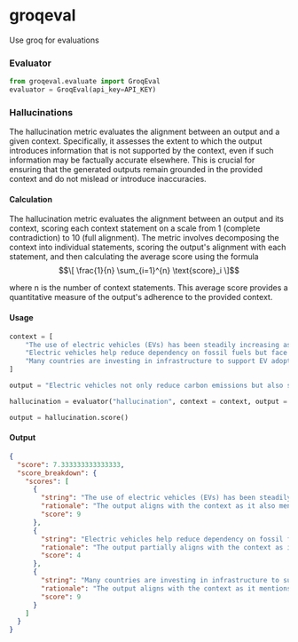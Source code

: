 # groqeval
Use groq for evaluations

### Evaluator 
```python
from groqeval.evaluate import GroqEval
evaluator = GroqEval(api_key=API_KEY)
```
### Hallucinations
The hallucination metric evaluates the alignment between an output and a given context. Specifically, it assesses the extent to which the output introduces information that is not supported by the context, even if such information may be factually accurate elsewhere. This is crucial for ensuring that the generated outputs remain grounded in the provided context and do not mislead or introduce inaccuracies.

#### Calculation
The hallucination metric evaluates the alignment between an output and its context, scoring each context statement on a scale from 1 (complete contradiction) to 10 (full alignment). The metric involves decomposing the context into individual statements, scoring the output's alignment with each statement, and then calculating the average score using the formula $$\[ \frac{1}{n} \sum_{i=1}^{n} \text{score}_i \]$$

where n is the number of context statements. This average score provides a quantitative measure of the output's adherence to the provided context.


#### Usage
```python
context = [
    "The use of electric vehicles (EVs) has been steadily increasing as part of global efforts to reduce carbon emissions.",
    "Electric vehicles help reduce dependency on fossil fuels but face challenges such as limited battery range and long charging times.",
    "Many countries are investing in infrastructure to support EV adoption, which includes building more charging stations."
]

output = "Electric vehicles not only reduce carbon emissions but also significantly lower local air pollutants, which improves urban air quality. The latest advancements in battery technology have begun to address the range anxiety associated with EVs by extending their driving range significantly. Moreover, some regions are seeing a surge in ultra-fast charging stations that can charge an EV battery to 80% in just 20 minutes."

hallucination = evaluator("hallucination", context = context, output = output)

output = hallucination.score()
```

#### Output
```json
{
  "score": 7.333333333333333,
  "score_breakdown": {
    "scores": [
      {
        "string": "The use of electric vehicles (EVs) has been steadily increasing as part of global efforts to reduce carbon emissions.",
        "rationale": "The output aligns with the context as it also mentions the reduction of carbon emissions. The context sets the stage for the benefits of EVs, and the output builds upon that by highlighting their positive impact on urban air quality.",
        "score": 9
      },
      {
        "string": "Electric vehicles help reduce dependency on fossil fuels but face challenges such as limited battery range and long charging times.",
        "rationale": "The output partially aligns with the context as it addresses the challenges of EVs, but the context presents these challenges as ongoing issues, whereas the output implies that they are being addressed. The output's assertion that battery technology has begun to address range anxiety contradicts the context's presentation of limited battery range as a challenge.",
        "score": 4
      },
      {
        "string": "Many countries are investing in infrastructure to support EV adoption, which includes building more charging stations.",
        "rationale": "The output aligns with the context as it mentions the surge in ultra-fast charging stations, which is a form of investment in infrastructure to support EV adoption. The context sets the stage for the growth of EV infrastructure, and the output builds upon that by highlighting the benefits of this growth.",
        "score": 9
      }
    ]
  }
}
```